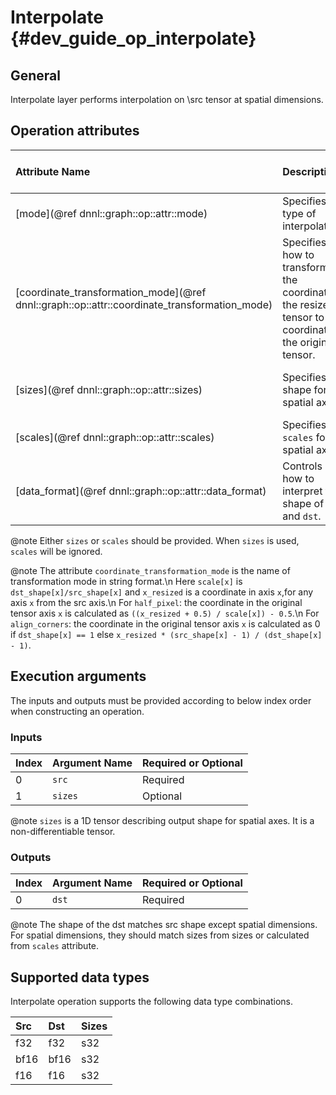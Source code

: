 Interpolate {#dev_guide_op_interpolate}
=======================================

## General

Interpolate layer performs interpolation on \src tensor at spatial dimensions.

## Operation attributes

| Attribute Name                                                                              | Description                                                                                               | Value Type | Supported Values                                         | Required or Optional |
|:--------------------------------------------------------------------------------------------|:----------------------------------------------------------------------------------------------------------|:-----------|:---------------------------------------------------------|:---------------------|
|[mode](@ref dnnl::graph::op::attr::mode)                                                     | Specifies type of interpolation.                                                                          | string     | `nearest`, `linear`, `bilinear`, `trilinear`             | Required             |
|[coordinate_transformation_mode](@ref dnnl::graph::op::attr::coordinate_transformation_mode) | Specifies how to transform the coordinate in the resized tensor to the coordinate in the original tensor. | string     | `half_pixel`(default), `align_corners`                   | Optional             |
|[sizes](@ref dnnl::graph::op::attr::sizes)                                                   | Specifies dst shape for spatial axes.                                                                     | s64        | A s64 list containing positive values, `none` is default | Optional             |
|[scales](@ref dnnl::graph::op::attr::scales)                                                 | Specifies `scales` for spatial axes.                                                                      | f32        | A f32 list, `none` is default                            | Optional             |
|[data_format](@ref dnnl::graph::op::attr::data_format)                                       | Controls how to interpret the shape of `src` and `dst`.                                                   | string     | `NCX`, `NXC` (default)                                   | Optional             |

@note Either `sizes` or `scales` should be provided. When `sizes` is
used, `scales` will be ignored.

@note
    The attribute `coordinate_transformation_mode` is the name of transformation
    mode in string format.\n
    Here `scale[x]` is `dst_shape[x]/src_shape[x]` and `x_resized` is a
    coordinate in axis `x`,for any axis `x` from the src axis.\n
    For `half_pixel`: the coordinate in the original tensor axis `x` is
    calculated as `((x_resized + 0.5) / scale[x]) - 0.5`.\n
    For `align_corners`: the coordinate in the original tensor axis `x` is
    calculated as 0 if `dst_shape[x] == 1` else  `x_resized * (src_shape[x] - 1)
    / (dst_shape[x] - 1)`.

## Execution arguments

The inputs and outputs must be provided according to below index order when
constructing an operation.

### Inputs

| Index | Argument Name | Required or Optional |
|:------|:--------------|:---------------------|
| 0     | `src`         | Required             |
| 1     | `sizes`       | Optional             |

@note `sizes` is a 1D tensor describing output shape for spatial axes. It is a
non-differentiable tensor.

### Outputs

| Index | Argument Name | Required or Optional |
|:------|:--------------|:---------------------|
| 0     | `dst`         | Required             |

@note The shape of the dst matches src
shape except spatial dimensions. For spatial dimensions, they should match sizes
from sizes or calculated from `scales` attribute.

## Supported data types

Interpolate operation supports the following data type combinations.

| Src  | Dst  | Sizes |
|:-----|:-----|:------|
| f32  | f32  | s32   |
| bf16 | bf16 | s32   |
| f16  | f16  | s32   |
